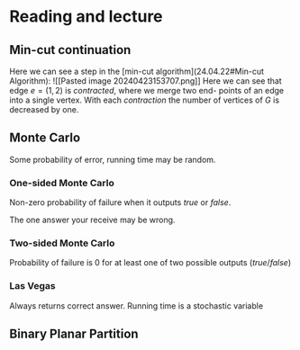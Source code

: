 # Reading and lecture


## Min-cut continuation
Here we can see a step in the [min-cut algorithm](24.04.22#Min-cut Algorithm):
![[Pasted image 20240423153707.png]]
Here we can see that edge $e=(1,2)$ is *contracted*,  where we merge two end- points of an edge into a single vertex. With each *contraction* the number of vertices of $G$ is decreased by one.

## Monte Carlo

Some probability of error, running time may be random.

### One-sided Monte Carlo
Non-zero probability of failure when it outputs *true* or *false*.

The one answer your receive may be wrong.

### Two-sided Monte Carlo
Probability of failure is 0 for at least one of two possible outputs (*true*/*false*)

### Las Vegas
Always returns correct answer. Running time is a stochastic variable

## Binary Planar Partition
